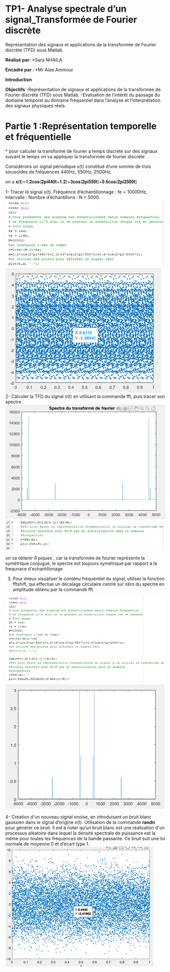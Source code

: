 # TP1- Analyse spectrale d’un signal_Transformée de Fourier discrète
Représentation des signaux et applications de la transformée de Fourier discrète (TFD) sous Matlab.

<B>Réalisé par:</B>
*Sara NHAILA

<B>Encadré par : </B>
*Mr Alae Ammour

<B>Introduction</B>

<B>Objectifs</B>
-Représentation de signaux et applications de la transformée de Fourier discrète (TFD) sous Matlab.
-Evaluation de l’intérêt du passage du domaine temporel au domaine fréquentiel dans l’analyse et l’interprétation des signaux physiques réels.

<H1>Partie 1 :Représentation temporelle et fréquentielle</h1>
* pour calculer la transformé de fourier a temps discrète sur des signaux suivant le temps on va appliquer la transformée de fourier discrète 

Considérons un signal périodique x(t) constitué d’une somme de trois sinusoïdes de fréquences 440Hz, 550Hz, 2500Hz.


on a 𝐱(𝐭)=𝟏.𝟐𝐜𝐨𝐬(𝟐𝐩𝐢𝟒𝟒𝟎𝐭+𝟏.𝟐)+𝟑𝐜𝐨𝐬(𝟐𝐩𝐢𝟓𝟓𝟎𝐭)+𝟎.𝟔𝐜𝐨𝐬(𝟐𝐩𝐢𝟐𝟓𝟎𝟎𝐭)

1- Tracer le signal x(t). Fréquence d’échantillonnage : fe = 10000Hz, Intervalle : Nombre d’échantillons : N = 5000.
![alt text](https://github.com/NhailaSara/TP1_Analyse_spectrale_d-un_signal-Transform-e-de-Fourier-discr-te-/blob/main/TD1_1.1.png?raw=true)
![alt text](https://github.com/NhailaSara/TP1_Analyse_spectrale_d-un_signal-Transform-e-de-Fourier-discr-te-/blob/main/TD1_1.2.png?raw=true)
<BR>
2- Calculer la TFD du signal x(t) en utilisant la commande fft, puis tracer son spectre
![alt text](https://github.com/NhailaSara/TP1_Analyse_spectrale_d-un_signal-Transform-e-de-Fourier-discr-te-/blob/main/TD1_2.2.png?raw=true)
![alt text](https://github.com/NhailaSara/TP1_Analyse_spectrale_d-un_signal-Transform-e-de-Fourier-discr-te-/blob/main/TD1_2.png?raw=true)

on va obtenir 6 piques , car la transformée de fourier représente la symétrique conjugué, le spectre est toujours symétrique par rapport a la frequnace d'echantillonage
  
3. Pour mieux visualiser le contenu fréquentiel du signal, utiliser la fonction fftshift, qui effectue un décalage circulaire centré sur zéro du spectre en amplitude obtenu par la commande fft.
  
  ![alt text](https://github.com/NhailaSara/TP1_Analyse_spectrale_d-un_signal-Transform-e-de-Fourier-discr-te-/blob/main/TD1_.3.2.png?raw=true)
  ![alt text](https://github.com/NhailaSara/TP1_Analyse_spectrale_d-un_signal-Transform-e-de-Fourier-discr-te-/blob/main/TD1_.3.png?raw=true)
  
  
  4- Création d'un nouveau signal xnoise, en introduisant un bruit blanc gaussien dans le signal d’origine x(t).
  Utilisation de la commande <b>randn</b> pour générer ce bruit.
  Il est à noter qu’un bruit blanc est une réalisation d'un processus aléatoire dans lequel la densité spectrale de puissance est la même pour toutes les fréquences de la bande passante. Ce bruit suit une loi normale de moyenne 0 et d’écart type 1.
  ![alt text](https://github.com/NhailaSara/TP1_Analyse_spectrale_d-un_signal-Transform-e-de-Fourier-discr-te-/blob/main/tp1_4.png?raw=true)
  
